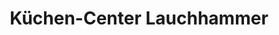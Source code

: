 ---
title: "Küchen-Center Lauchhammer"
url: /lauchhammer/kuechen-center-lauchhammer/
shop: Küchen
---